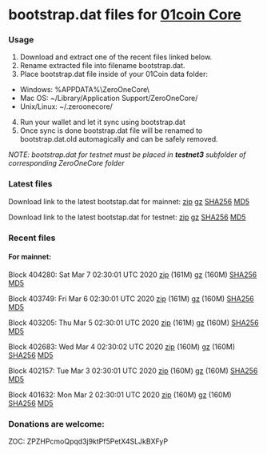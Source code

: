 # bootstrap.dat files for [01coin Core](https://01coin.io)

### Usage

1. Download and extract one of the recent files linked below.
2. Rename extracted file into filename bootstrap.dat.
3. Place bootstrap.dat file inside of your 01Coin data folder:
 - Windows: %APPDATA%\ZeroOneCore\
 - Mac OS: ~/Library/Application Support/ZeroOneCore/
 - Unix/Linux: ~/.zeroonecore/
4. Run your wallet and let it sync using bootstrap.dat
5. Once sync is done bootstrap.dat file will be renamed to bootstrap.dat.old automagically and can be safely removed.

_NOTE: bootstrap.dat for testnet must be placed in **testnet3** subfolder of corresponding ZeroOneCore folder_

### Latest files
Download link to the latest bootstap.dat for mainnet: [zip](https://files.01coin.io/mainnet/bootstrap.dat.zip) [gz](https://files.01coin.io/mainnet/bootstrap.dat.tar.gz) [SHA256](https://files.01coin.io/mainnet/sha256.txt) [MD5](https://files.01coin.io/mainnet/md5.txt)

Download link to the latest bootstap.dat for testnet: [zip](https://files.01coin.io/testnet/bootstrap.dat.zip) [gz](https://files.01coin.io/testnet/bootstrap.dat.tar.gz) [SHA256](https://files.01coin.io/testnet/sha256.txt) [MD5](https://files.01coin.io/testnet/md5.txt)

### Recent files

#### For mainnet:

Block 404280: Sat Mar  7 02:30:01 UTC 2020 [zip](https://files.01coin.io/mainnet/2020-03-07/bootstrap.dat.zip) (161M) [gz](https://files.01coin.io/mainnet/2020-03-07/bootstrap.dat.tar.gz) (160M) [SHA256](https://files.01coin.io/mainnet/2020-03-07/sha256.txt) [MD5](https://files.01coin.io/mainnet/2020-03-07/md5.txt)

Block 403749: Fri Mar  6 02:30:01 UTC 2020 [zip](https://files.01coin.io/mainnet/2020-03-06/bootstrap.dat.zip) (161M) [gz](https://files.01coin.io/mainnet/2020-03-06/bootstrap.dat.tar.gz) (160M) [SHA256](https://files.01coin.io/mainnet/2020-03-06/sha256.txt) [MD5](https://files.01coin.io/mainnet/2020-03-06/md5.txt)

Block 403205: Thu Mar  5 02:30:01 UTC 2020 [zip](https://files.01coin.io/mainnet/2020-03-05/bootstrap.dat.zip) (161M) [gz](https://files.01coin.io/mainnet/2020-03-05/bootstrap.dat.tar.gz) (160M) [SHA256](https://files.01coin.io/mainnet/2020-03-05/sha256.txt) [MD5](https://files.01coin.io/mainnet/2020-03-05/md5.txt)

Block 402683: Wed Mar  4 02:30:02 UTC 2020 [zip](https://files.01coin.io/mainnet/2020-03-04/bootstrap.dat.zip) (160M) [gz](https://files.01coin.io/mainnet/2020-03-04/bootstrap.dat.tar.gz) (160M) [SHA256](https://files.01coin.io/mainnet/2020-03-04/sha256.txt) [MD5](https://files.01coin.io/mainnet/2020-03-04/md5.txt)

Block 402157: Tue Mar  3 02:30:01 UTC 2020 [zip](https://files.01coin.io/mainnet/2020-03-03/bootstrap.dat.zip) (160M) [gz](https://files.01coin.io/mainnet/2020-03-03/bootstrap.dat.tar.gz) (160M) [SHA256](https://files.01coin.io/mainnet/2020-03-03/sha256.txt) [MD5](https://files.01coin.io/mainnet/2020-03-03/md5.txt)

Block 401632: Mon Mar  2 02:30:01 UTC 2020 [zip](https://files.01coin.io/mainnet/2020-03-02/bootstrap.dat.zip) (160M) [gz](https://files.01coin.io/mainnet/2020-03-02/bootstrap.dat.tar.gz) (160M) [SHA256](https://files.01coin.io/mainnet/2020-03-02/sha256.txt) [MD5](https://files.01coin.io/mainnet/2020-03-02/md5.txt)


### Donations are welcome:

ZOC: ZPZHPcmoQpqd3j9ktPf5PetX4SLJkBXFyP
